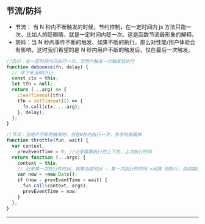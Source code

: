 ## 节流/防抖

- 节流： 当 N 秒内不断触发的时候，节约控制，在一定时间内 js 方法只跑一次。比如人的眨眼睛，就是一定时间内眨一次。这是函数节流最形象的解释。
- 防抖：当 N 秒内事件不断的触发、如果不断的执行，那么对性能/用户体验会有影响，这时我们希望的是 N 秒内用户不断的触发后，仅在最后一次触发。

```javascript
//防抖：在一定时间内只执行一次，当用户触发一次触发后执行
function debounce(fn, delay) {
  // 存下来当前this
  const ctx = this;
  let tfn = null;
  return (...arg) => {
    clearTimeout(tfn);
    tfn = setTimeout(() => {
      fn.call(ctx, ...arg);
    }, delay);
  };
}

//节流：当用户不断的触发时，仅在N秒内执行一次，多余的屏蔽掉
function throttle(fun, wait) {
  var context,
    prevEventTime = 0; //记录需要执行的上下文，上次执行时间
  return function (...args) {
    context = this;
    // 记录第一次执行的时间，如果当前时间 - 第一次执行的时间 >间隔 则执行，否则跳过
    var now = +new Date();
    if (now - prevEventTime > wait) {
      fun.call(context, args);
      prevEventTime = now;
    }
  };
}
```

---
